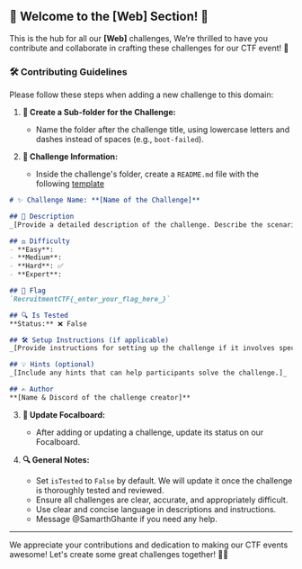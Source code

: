 ## 🎉 Welcome to the **[Web]** Section! 🎉

This is the hub for all our **[Web]** challenges, We’re thrilled to have you contribute and collaborate in crafting these challenges for our CTF event! 🚀

### 🛠️ Contributing Guidelines

Please follow these steps when adding a new challenge to this domain:

1. **📂 Create a Sub-folder for the Challenge:**
   - Name the folder after the challenge title, using lowercase letters and dashes instead of spaces (e.g., `boot-failed`).

2. **📝 Challenge Information:**
   - Inside the challenge's folder, create a `README.md` file with the following [template](../templates/challenge-template.md)

```markdown
# ✨ Challenge Name: **[Name of the Challenge]**

## 📜 Description
_[Provide a detailed description of the challenge. Describe the scenario, objective, and any relevant background information.]_

## ⚖️ Difficulty
- **Easy**: 
- **Medium**: 
- **Hard**: ✅
- **Expert**: 

## 🚩 Flag
`RecruitmentCTF{_enter_your_flag_here_}`

## 🔍 Is Tested
**Status:** ❌ False

## 🛠️ Setup Instructions (if applicable)
_[Provide instructions for setting up the challenge if it involves specific configurations, environments, or files. Include details about any dependencies or tools needed.]_

## 💡 Hints (optional)
_[Include any hints that can help participants solve the challenge.]_

## ✍️ Author
**[Name & Discord of the challenge creator]**
```

3. **📝 Update Focalboard:**
   - After adding or updating a challenge, update its status on our Focalboard.

4. **🔍 General Notes:**
   - Set `isTested` to `False` by default. We will update it once the challenge is thoroughly tested and reviewed.
   - Ensure all challenges are clear, accurate, and appropriately difficult.
   - Use clear and concise language in descriptions and instructions.
   - Message @SamarthGhante if you need any help.

---

We appreciate your contributions and dedication to making our CTF events awesome! Let's create some great challenges together! 🎨✨
